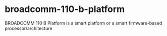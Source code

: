 # broadcomm-110-b-platform
BROADCOMM 110 B Platform is a smart platform or a smart firmware-based processor/architecture
